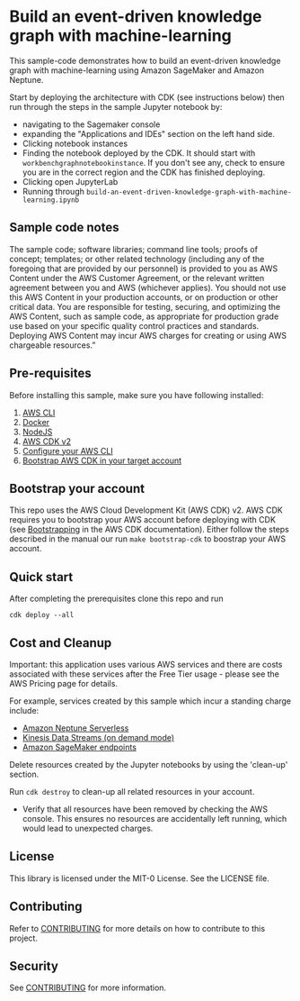 # Build an event-driven knowledge graph with machine-learning

This sample-code demonstrates how to build an event-driven knowledge graph with machine-learning using Amazon SageMaker 
and Amazon Neptune.

Start by deploying the architecture with CDK (see instructions below) then run through the steps in the sample Jupyter 
notebook by:
* navigating to the Sagemaker console 
* expanding the "Applications and IDEs" section on the left hand side. 
* Clicking notebook instances 
* Finding the notebook deployed by the CDK. It should start with `workbenchgraphnotebookinstance`. 
If you don't see any, check to ensure you are in the correct region and the CDK has finished deploying.
* Clicking open JupyterLab
* Running through `build-an-event-driven-knowledge-graph-with-machine-learning.ipynb`

## Sample code notes
The sample code; software libraries; command line tools; proofs of concept; templates; or other related technology (including any of the foregoing that are provided by our personnel) is provided to you as AWS Content under the AWS Customer Agreement, or the relevant written agreement between you and AWS (whichever applies). You should not use this AWS Content in your production accounts, or on production or other critical data. You are responsible for testing, securing, and optimizing the AWS Content, such as sample code, as appropriate for production grade use based on your specific quality control practices and standards. Deploying AWS Content may incur AWS charges for creating or using AWS chargeable resources.”

## Pre-requisites

Before installing this sample, make sure you have following installed:

1. [AWS CLI](https://aws.amazon.com/cli/)
2. [Docker](https://docs.docker.com/get-docker/)
3. [NodeJS](https://nodejs.org/en/)
4. [AWS CDK v2](https://docs.aws.amazon.com/cdk/v2/guide/getting_started.html#getting_started_install)
5. [Configure your AWS CLI](https://docs.aws.amazon.com/cli/latest/userguide/cli-configure-quickstart.html)
6. [Bootstrap AWS CDK in your target account](https://docs.aws.amazon.com/cdk/v2/guide/getting_started.html#getting_started_bootstrap)

## Bootstrap your account
This repo uses the AWS Cloud Development Kit (AWS CDK) v2. AWS CDK requires you to bootstrap your AWS account before deploying with CDK (see [Bootstrapping](https://docs.aws.amazon.com/cdk/v2/guide/bootstrapping.html) in the AWS CDK documentation).
Either follow the steps described in the manual our run `make bootstrap-cdk` to boostrap your AWS account.

## Quick start

After completing the prerequisites clone this repo and run

```
cdk deploy --all
```

## Cost and Cleanup

Important: this application uses various AWS services and there are costs associated with these services after the Free Tier usage - please see the AWS Pricing page for details.

For example, services created by this sample which incur a standing charge include:
* [Amazon Neptune Serverless](https://aws.amazon.com/neptune/pricing/)
* [Kinesis Data Streams (on demand mode)](https://aws.amazon.com/kinesis/data-streams/pricing/)
* [Amazon SageMaker endpoints](https://aws.amazon.com/sagemaker/pricing/)

Delete resources created by the Jupyter notebooks by using the 'clean-up' section.

Run `cdk destroy` to clean-up all related resources in your account. 


* Verify that all resources have been removed by checking the AWS console. This ensures no resources are accidentally left running, which would lead to unexpected charges.

## License

This library is licensed under the MIT-0 License. See the LICENSE file.

## Contributing

Refer to [CONTRIBUTING](./CONTRIBUTING.md) for more details on how to contribute to this project.

## Security
See [CONTRIBUTING](CONTRIBUTING.md#security-issue-notifications) for more information.

